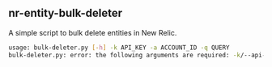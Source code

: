 ## nr-entity-bulk-deleter

A simple script to bulk delete entities in New Relic.

```bash
usage: bulk-deleter.py [-h] -k API_KEY -a ACCOUNT_ID -q QUERY
bulk-deleter.py: error: the following arguments are required: -k/--api-key, -a/--account-id, -q/--query
```
